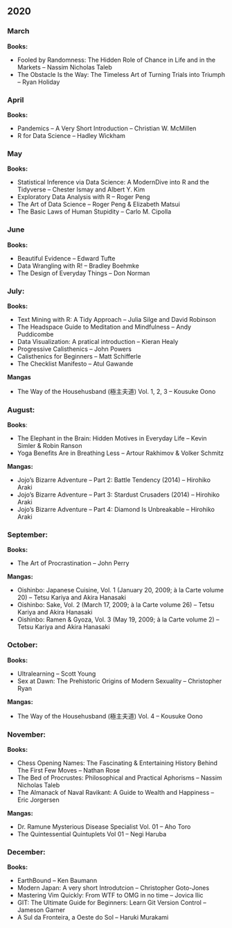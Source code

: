 ## 2020

### March

**Books:**  

- Fooled by Randomness: The Hidden Role of Chance in Life and in the Markets – Nassim Nicholas Taleb  
- The Obstacle Is the Way: The Timeless Art of Turning Trials into Triumph – Ryan Holiday  

### April

**Books:**  

- Pandemics – A Very Short Introduction – Christian W. McMillen  
- R for Data Science – Hadley Wickham  

### May

**Books:**  

- Statistical Inference via Data Science: A ModernDive into R and the Tidyverse – Chester Ismay and Albert Y. Kim  
-  Exploratory Data Analysis with R – Roger Peng  
-  The Art of Data Science – Roger Peng & Elizabeth Matsui  
-  The Basic Laws of Human Stupidity – Carlo M. Cipolla  

### June

**Books:**  

- Beautiful Evidence – Edward Tufte  
- Data Wrangling with R! – Bradley Boehmke  
- The Design of Everyday Things – Don Norman  

### July:

**Books:**  

- Text Mining with R: A Tidy Approach – Julia Silge and David Robinson  
- The Headspace Guide to Meditation and Mindfulness – Andy Puddicombe  
- Data Visualization: A pratical introduction – Kieran Healy  
- Progressive Calisthenics – John Powers  
- Calisthenics for Beginners – Matt Schifferle  
- The Checklist Manifesto – Atul Gawande  

**Mangas**  

- The Way of the Househusband (極主夫道) Vol. 1, 2, 3 – Kousuke Oono  

### August:

**Books**:
 
- The Elephant in the Brain: Hidden Motives in Everyday Life – Kevin Simler & Robin Ranson  
- Yoga Benefits Are in Breathing Less – Artour Rakhimov & Volker Schmitz  

**Mangas:**

- Jojo’s Bizarre Adventure – Part 2: Battle Tendency (2014) – Hirohiko Araki  
- Jojo’s Bizarre Adventure – Part 3: Stardust Crusaders (2014) – Hirohiko Araki  
- Jojo’s Bizarre Adventure – Part 4: Diamond Is Unbreakable – Hirohiko Araki  

### September:

**Books:**

- The Art of Procrastination – John Perry  

**Mangas:**

- Oishinbo: Japanese Cuisine, Vol. 1 (January 20, 2009; à la Carte volume 20) – Tetsu Kariya and Akira Hanasaki  
- Oishinbo: Sake, Vol. 2 (March 17, 2009; à la Carte volume 26) – Tetsu Kariya and Akira Hanasaki  
- Oishinbo: Ramen & Gyoza, Vol. 3 (May 19, 2009; à la Carte volume 2) – Tetsu Kariya and Akira Hanasaki  

### October:

**Books:**

- Ultralearning – Scott Young  
- Sex at Dawn: The Prehistoric Origins of Modern Sexuality – Christopher Ryan  

**Mangas:**

- The Way of the Househusband (極主夫道) Vol. 4 – Kousuke Oono  

### November:

**Books:**  

- Chess Opening Names: The Fascinating & Entertaining History Behind The First Few Moves – Nathan Rose  
- The Bed of Procrustes: Philosophical and Practical Aphorisms – Nassim Nicholas Taleb  
- The Almanack of Naval Ravikant: A Guide to Wealth and Happiness – Eric Jorgersen  

**Mangas:**

- Dr. Ramune Mysterious Disease Specialist Vol. 01 – Aho Toro  
- The Quintessential Quintuplets Vol 01 – Negi Haruba  

### December:

**Books:**  

- EarthBound – Ken Baumann  
- Modern Japan: A very short Introdutcion – Christopher Goto-Jones  
- Mastering Vim Quickly: From WTF to OMG in no time – Jovica Ilic  
- GIT: The Ultimate Guide for Beginners: Learn Git Version Control – Jameson Garner  
- A Sul da Fronteira, a Oeste do Sol – Haruki Murakami  

